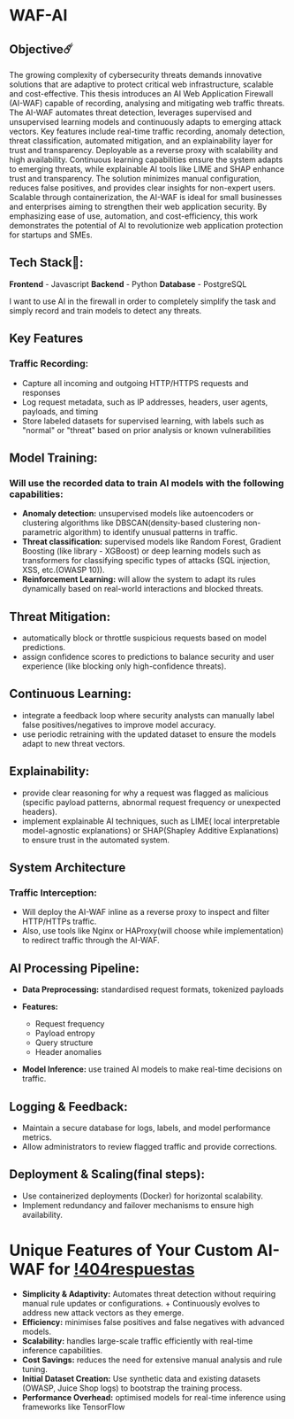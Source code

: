 # WAF-AI

## Objective☄️
The growing complexity of cybersecurity threats demands innovative solutions that are adaptive to protect critical web infrastructure, scalable and cost-effective. This thesis introduces an AI Web Application Firewall (AI-WAF) capable of recording, analysing and mitigating web traffic threats. The AI-WAF automates threat detection, leverages supervised and unsupervised learning models and continuously adapts to emerging attack vectors. Key features include real-time traffic recording, anomaly detection, threat classification, automated mitigation, and an explainability layer for trust and transparency. Deployable as a reverse proxy with scalability and high availability. Continuous learning capabilities ensure the system adapts to emerging threats, while explainable AI tools like LIME and SHAP enhance trust and transparency. The solution minimizes manual configuration, reduces false positives, and provides clear insights for non-expert users. Scalable through containerization, the AI-WAF is ideal for small businesses and enterprises aiming to strengthen their web application security. By emphasizing ease of use, automation, and cost-efficiency, this work demonstrates the potential of AI to revolutionize web application protection for startups and SMEs.

## Tech Stack🚀:
__Frontend__ - Javascript
__Backend__ - Python
__Database__ - PostgreSQL

I want to use AI in the firewall in order to completely simplify the task and simply record and train models to detect any threats.

## Key Features
### Traffic Recording:
- Capture all incoming and outgoing HTTP/HTTPS requests and responses
- Log request metadata, such as IP addresses, headers, user agents, payloads, and timing
- Store labeled datasets for supervised learning, with labels such as "normal" or "threat" based on prior analysis or known vulnerabilities


## Model Training:
### Will use the recorded data to train AI models with the following capabilities:
- __Anomaly detection:__ unsupervised models like autoencoders or clustering algorithms like DBSCAN(​​density-based clustering non-parametric algorithm) to identify unusual patterns in traffic.
- __Threat classification:__ supervised models like Random Forest, Gradient Boosting (like library - XGBoost) or deep learning models such as transformers for classifying specific types of attacks (SQL injection, XSS, etc.(OWASP 10)).
- __Reinforcement Learning:__ will allow the system to adapt its rules dynamically based on real-world interactions and blocked threats.

## Threat Mitigation:
- automatically block or throttle suspicious requests based on model predictions.
- assign confidence scores to predictions to balance security and user experience (like blocking only high-confidence threats).


## Continuous Learning:
- integrate a feedback loop where security analysts can manually label false positives/negatives to improve model accuracy.
- use periodic retraining with the updated dataset to ensure the models adapt to new threat vectors.


## Explainability:
- provide clear reasoning for why a request was flagged as malicious (specific payload patterns, abnormal request frequency or unexpected headers).
- implement explainable AI techniques, such as LIME( local interpretable model-agnostic explanations) or SHAP(Shapley Additive Explanations) to ensure trust in the automated system.



## System Architecture
### Traffic Interception:
- Will deploy the AI-WAF inline as a reverse proxy to inspect and filter HTTP/HTTPs  traffic.
- Also, use tools like Nginx or HAProxy(will choose while implementation) to redirect traffic through the AI-WAF.


## AI Processing Pipeline:
- __Data Preprocessing:__ standardised request formats, tokenized payloads

- __Features:__
  - Request frequency
  - Payload entropy
  - Query structure
  - Header anomalies
- __Model Inference:__ use trained AI models to make real-time decisions on traffic.


## Logging & Feedback:
- Maintain a secure database for logs, labels, and model performance metrics.
- Allow administrators to review flagged traffic and provide corrections.


## Deployment & Scaling(final steps):
- Use containerized deployments (Docker) for horizontal scalability.
- Implement redundancy and failover mechanisms to ensure high availability.







# Unique Features of Your Custom AI-WAF for [!404respuestas](not404respuestas.netlify.app)
- __Simplicity & Adaptivity:__ Automates threat detection without requiring manual rule updates or configurations. + Continuously evolves to address new attack vectors as they emerge.
- __Efficiency:__ minimises false positives and false negatives with advanced models.
- __Scalability:__ handles large-scale traffic efficiently with real-time inference capabilities.
- __Cost Savings:__ reduces the need for extensive manual analysis and rule tuning.
- __Initial Dataset Creation:__ Use synthetic data and existing datasets (OWASP, Juice Shop logs) to bootstrap the training process.
- __Performance Overhead:__ optimised models for real-time inference using frameworks like TensorFlow 

